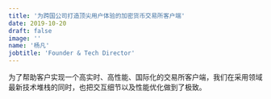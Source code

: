 ```yaml
---
title: '为跨国公司打造顶尖用户体验的加密货币交易所客户端'
date: 2019-10-20
draft: false
image: ''
name: '杨凡'
jobtitle: 'Founder & Tech Director'
---
```


为了帮助客户实现一个高实时、高性能、国际化的交易所客户端，我们在采用领域最新技术堆栈的同时，也把交互细节以及性能优化做到了极致。

<!--more-->

 